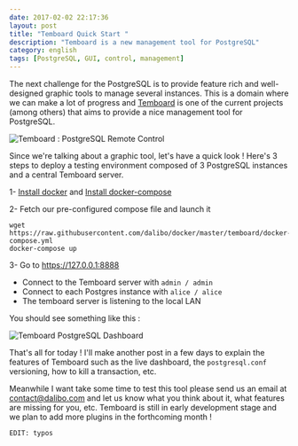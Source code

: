 ```yaml
---
date: 2017-02-02 22:17:36 
layout: post
title: "Temboard Quick Start "
description: "Temboard is a new management tool for PostgreSQL"
category: english
tags: [PostgreSQL, GUI, control, management]
---
```


The next challenge for the PostgreSQL is to provide feature rich and well-designed graphic tools to manage several instances. This is a domain where we can make a lot of progress and [Temboard](https://github.com/dalibo/temboard) is one of the current projects (among others) that aims to provide a nice management tool for PostgreSQL.

<!-- More -->

![Temboard : PostgreSQL Remote Control](http://temboard.readthedocs.io/en/latest/temboard.png)

Since we're talking about a graphic tool, let's have a quick look ! Here's 3 steps to deploy a testing
environment composed of 3 PostgreSQL instances and a central Temboard server.  

1- [Install docker](https://docs.docker.com/engine/installation/) 
   and [Install docker-compose](https://docs.docker.com/compose/install/)

2- Fetch our pre-configured compose file and launch it

```
wget https://raw.githubusercontent.com/dalibo/docker/master/temboard/docker-compose.yml
docker-compose up
```

3- Go to <https://127.0.0.1:8888>

* Connect to the Temboard server with `admin / admin`
* Connect to each Postgres instance with `alice / alice`
* The temboard server is listening to the local LAN

You should see something like this :

![Temboard PostgreSQL Dashboard](https://github.com/dalibo/temboard/raw/master/doc/demo_dashboard.gif)

That's all for today ! I'll make another post in a few days to explain the features of Temboard such as the live dashboard, the `postgresql.conf` versioning, how to kill a transaction, etc.

Meanwhile I want take some time to test this tool please send us an email at [contact@dalibo.com](mailto:contact@dalibo.com) and let us know what you think about it,  what features are missing for you, etc. Temboard is still in early development stage and we plan to add more plugins in the forthcoming month ! 


``EDIT: typos``
